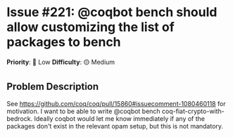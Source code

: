 # Issue #221: @coqbot bench should allow customizing the list of packages to bench

**Priority**: 🚀 Low
**Difficulty**: 🟡 Medium

## Problem Description

See https://github.com/coq/coq/pull/15860#issuecomment-1080460118 for motivation.  I want to be able to write @coqbot bench coq-fiat-crypto-with-bedrock.  Ideally coqbot would let me know immediately if any of the packages don't exist in the relevant opam setup, but this is not mandatory.

